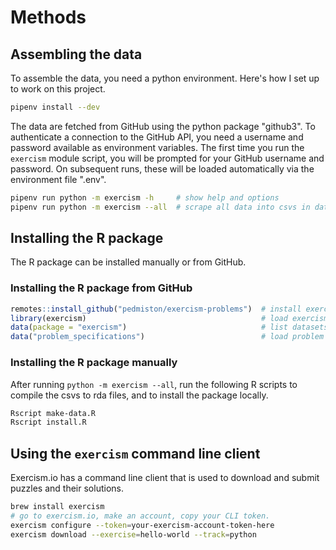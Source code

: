 # Methods

## Assembling the data

To assemble the data, you need a python environment. Here's how I set up to work on this project.

```bash
pipenv install --dev
```

The data are fetched from GitHub using the python package "github3". To
authenticate a connection to the GitHub API, you need a username and password
available as environment variables. The first time you run the `exercism`
module script, you will be prompted for your GitHub username and password.
On subsequent runs, these will be loaded automatically via the environment
file ".env".

```bash
pipenv run python -m exercism -h     # show help and options
pipenv run python -m exercism --all  # scrape all data into csvs in data-raw/
```

## Installing the R package

The R package can be installed manually or from GitHub.

### Installing the R package from GitHub

```R
remotes::install_github("pedmiston/exercism-problems")  # install exercism R package
library(exercism)                                       # load exercism R package
data(package = "exercism")                              # list datasets
data("problem_specifications")                          # load problem specifications
```

### Installing the R package manually

After running `python -m exercism --all`, run the following
R scripts to compile the csvs to rda files, and to install
the package locally.

```bash
Rscript make-data.R
Rscript install.R
```

## Using the `exercism` command line client

Exercism.io has a command line client that is used to download and submit
puzzles and their solutions.

```bash
brew install exercism
# go to exercism.io, make an account, copy your CLI token.
exercism configure --token=your-exercism-account-token-here
exercism download --exercise=hello-world --track=python
```
